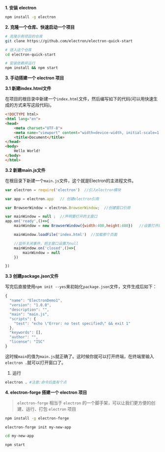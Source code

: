 **1. 安装 electron**

```bash
npm install -g electron
```

**2. 克隆一个仓库、快速启动一个项目**

```bash
# 克隆示例项目的仓库
git clone https://github.com/electron/electron-quick-start

# 进入这个仓库
cd electron-quick-start

# 安装依赖并运行
npm install && npm start
```

**3. 手动搭建一个 electron 项目**

**3.1 新建index.html文件**

在项目的根目录中新建一个`index.html`文件，然后编写如下的代码(可以用快速生成的方式来写这段代码)。

```html
<!DOCTYPE html>
<html lang="en">
<head>
    <meta charset="UTF-8">
    <meta name="viewport" content="width=device-width, initial-scale=1.0">
    <title>Document</title>
</head>
<body>
    Hello World!
</body>
</html>
```

**3.2 新建main.js文件**

在根目录下新建一个`main.js`文件，这个就是Electron的主进程文件。

```js
var electron = require('electron')  //引入electron模块

var app = electron.app   // 创建electron引用

var BrowserWindow = electron.BrowserWindow;  //创建窗口引用

var mainWindow = null ;  //声明要打开的主窗口
app.on('ready',()=>{
    mainWindow = new BrowserWindow({width:400,height:400})   //设置打开的窗口大小

    mainWindow.loadFile('index.html')  //加载那个页面

    //监听关闭事件，把主窗口设置为null
    mainWindow.on('closed',()=>{
        mainWindow = null
    })

})
```

**3.3 创建package.json文件**

写完后直接使用`npm init --yes`来初始化`package.json`文件，文件生成后如下：

```js
{
  "name": "ElectronDemo1",
  "version": "1.0.0",
  "description": "",
  "main": "main.js",
  "scripts": {
    "test": "echo \"Error: no test specified\" && exit 1"
  },
  "keywords": [],
  "author": "",
  "license": "ISC"
}
```

这时候`main`的值为`main.js`就正确了。这时候你就可以打开终端，在终端里输入`electron .`就可以打开窗口了。

1. 运行

```bash
electron . #注意:命令后面有个点
```

**4. electron-forge 搭建一个 electron 项目**

> `electron-forge` 相当于 `electron` 的一个脚手架，可以让我们更方便的创建、运行、打包 `electron` 项目

```bash
npm install -g electron-forge 

electron-forge init my-new-app 

cd my-new-app

npm start
```



